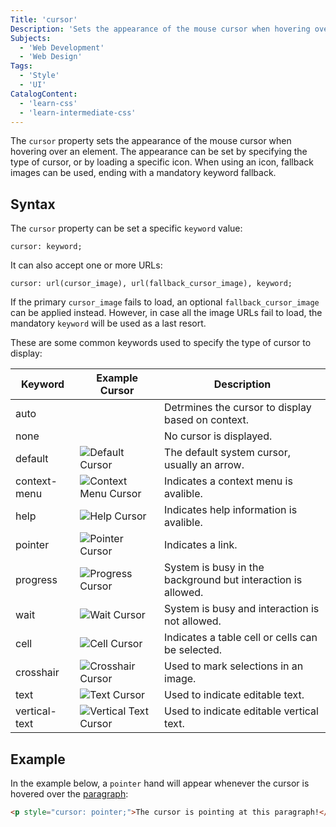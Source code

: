 ```yaml
---
Title: 'cursor'
Description: 'Sets the appearance of the mouse cursor when hovering over an element.'
Subjects:
  - 'Web Development'
  - 'Web Design'
Tags:
  - 'Style'
  - 'UI'
CatalogContent:
  - 'learn-css'
  - 'learn-intermediate-css'
---
```


The `cursor` property sets the appearance of the mouse cursor when hovering over an element. The appearance can be set by specifying the type of cursor, or by loading a specific icon. When using an icon, fallback images can be used, ending with a mandatory keyword fallback.

## Syntax

The `cursor` property can be set a specific `keyword` value:

```pseudo
cursor: keyword;
```

It can also accept one or more URLs:

```pseudo
cursor: url(cursor_image), url(fallback_cursor_image), keyword;
```

If the primary `cursor_image` fails to load, an optional `fallback_cursor_image` can be applied instead. However, in case all the image URLs fail to load, the mandatory `keyword` will be used as a last resort.

These are some common keywords used to specify the type of cursor to display:

Keyword|Example Cursor|Description
-------|------|-----------
auto||Detrmines the cursor to display based on context.
none||No cursor is displayed.
default|![Default Cursor](https://raw.githubusercontent.com/Codecademy/docs/main/media/css-cursor-default.png)|The default system cursor, usually an arrow.
context-menu|![Context Menu Cursor](https://raw.githubusercontent.com/Codecademy/docs/main/media/css-cursor-context-menu.png)|Indicates a context menu is avalible.
help|![Help Cursor](https://raw.githubusercontent.com/Codecademy/docs/main/media/css-cursor-help.png)|Indicates help information is avalible.
pointer|![Pointer Cursor](https://raw.githubusercontent.com/Codecademy/docs/main/media/css-cursor-pointer.png)|Indicates a link.
progress|![Progress Cursor](https://raw.githubusercontent.com/Codecademy/docs/main/media/css-cursor-progress.png)|System is busy in the background but interaction is allowed.
wait|![Wait Cursor](https://raw.githubusercontent.com/Codecademy/docs/main/media/css-cursor-wait.png)|System is busy and interaction is not allowed.
cell|![Cell Cursor](https://raw.githubusercontent.com/Codecademy/docs/main/media/css-cursor-cell.png)|Indicates a table cell or cells can be selected.
crosshair|![Crosshair Cursor](https://raw.githubusercontent.com/Codecademy/docs/main/media/css-cursor-crosshair.png)|Used to mark selections in an image.
text|![Text Cursor](https://raw.githubusercontent.com/Codecademy/docs/main/media/css-cursor-text.png)|Used to indicate editable text.
vertical-text|![Vertical Text Cursor](https://raw.githubusercontent.com/Codecademy/docs/main/media/css-cursor-vertical-text.png)|Used to indicate editable vertical text.

## Example

In the example below, a `pointer` hand will appear whenever the cursor is hovered over the [paragraph](https://www.codecademy.com/resources/docs/html/paragraphs):

```html
<p style="cursor: pointer;">The cursor is pointing at this paragraph!</p>
```

